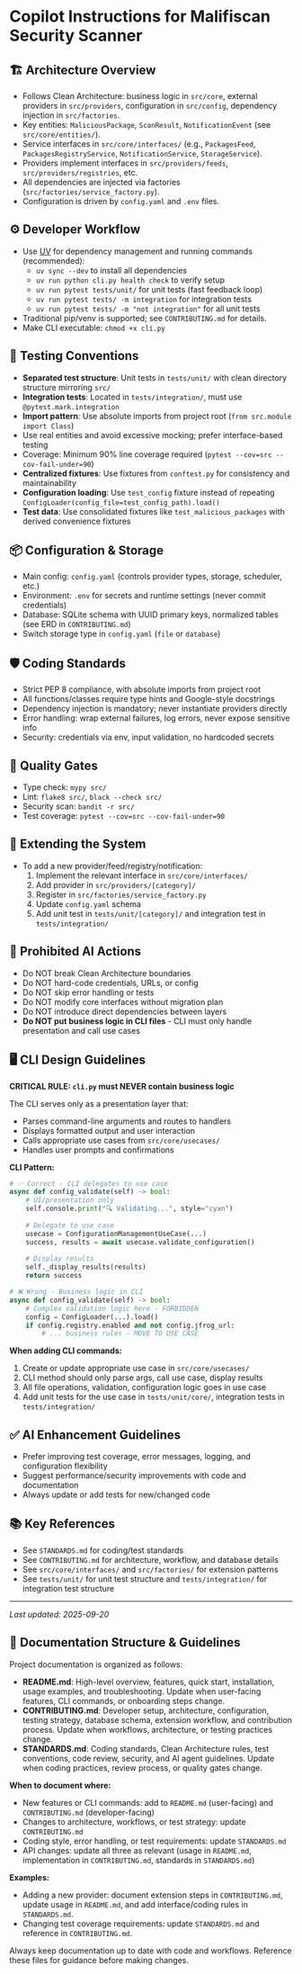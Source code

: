 # Copilot Instructions for Malifiscan Security Scanner

## 🏗️ Architecture Overview
- Follows Clean Architecture: business logic in `src/core`, external providers in `src/providers`, configuration in `src/config`, dependency injection in `src/factories`.
- Key entities: `MaliciousPackage`, `ScanResult`, `NotificationEvent` (see `src/core/entities/`).
- Service interfaces in `src/core/interfaces/` (e.g., `PackagesFeed`, `PackagesRegistryService`, `NotificationService`, `StorageService`).
- Providers implement interfaces in `src/providers/feeds`, `src/providers/registries`, etc.
- All dependencies are injected via factories (`src/factories/service_factory.py`).
- Configuration is driven by `config.yaml` and `.env` files.

## ⚙️ Developer Workflow
- Use [UV](https://github.com/astral-sh/uv) for dependency management and running commands (recommended):
  - `uv sync --dev` to install all dependencies
  - `uv run python cli.py health check` to verify setup
  - `uv run pytest tests/unit/` for unit tests (fast feedback loop)
  - `uv run pytest tests/ -m integration` for integration tests
  - `uv run pytest tests/ -m "not integration"` for all unit tests
- Traditional pip/venv is supported; see `CONTRIBUTING.md` for details.
- Make CLI executable: `chmod +x cli.py`

## 🧪 Testing Conventions
- **Separated test structure**: Unit tests in `tests/unit/` with clean directory structure mirroring `src/`
- **Integration tests**: Located in `tests/integration/`, must use `@pytest.mark.integration`
- **Import pattern**: Use absolute imports from project root (`from src.module import Class`)
- Use real entities and avoid excessive mocking; prefer interface-based testing
- Coverage: Minimum 90% line coverage required (`pytest --cov=src --cov-fail-under=90`)
- **Centralized fixtures**: Use fixtures from `conftest.py` for consistency and maintainability
- **Configuration loading**: Use `test_config` fixture instead of repeating `ConfigLoader(config_file=test_config_path).load()`
- **Test data**: Use consolidated fixtures like `test_malicious_packages` with derived convenience fixtures

## 📦 Configuration & Storage
- Main config: `config.yaml` (controls provider types, storage, scheduler, etc.)
- Environment: `.env` for secrets and runtime settings (never commit credentials)
- Database: SQLite schema with UUID primary keys, normalized tables (see ERD in `CONTRIBUTING.md`)
- Switch storage type in `config.yaml` (`file` or `database`)

## 🛡️ Coding Standards
- Strict PEP 8 compliance, with absolute imports from project root
- All functions/classes require type hints and Google-style docstrings
- Dependency injection is mandatory; never instantiate providers directly
- Error handling: wrap external failures, log errors, never expose sensitive info
- Security: credentials via env, input validation, no hardcoded secrets

## 🚦 Quality Gates
- Type check: `mypy src/`
- Lint: `flake8 src/`, `black --check src/`
- Security scan: `bandit -r src/`
- Test coverage: `pytest --cov=src --cov-fail-under=90`

## 🧩 Extending the System
- To add a new provider/feed/registry/notification:
  1. Implement the relevant interface in `src/core/interfaces/`
  2. Add provider in `src/providers/[category]/`
  3. Register in `src/factories/service_factory.py`
  4. Update `config.yaml` schema
  5. Add unit test in `tests/unit/[category]/` and integration test in `tests/integration/`

## 🚫 Prohibited AI Actions
- Do NOT break Clean Architecture boundaries
- Do NOT hard-code credentials, URLs, or config
- Do NOT skip error handling or tests
- Do NOT modify core interfaces without migration plan
- Do NOT introduce direct dependencies between layers
- **Do NOT put business logic in CLI files** - CLI must only handle presentation and call use cases

## 🖥️ CLI Design Guidelines
**CRITICAL RULE: `cli.py` must NEVER contain business logic**

The CLI serves only as a presentation layer that:
- Parses command-line arguments and routes to handlers
- Displays formatted output and user interaction
- Calls appropriate use cases from `src/core/usecases/`
- Handles user prompts and confirmations

**CLI Pattern:**
```python
# ✅ Correct - CLI delegates to use case
async def config_validate(self) -> bool:
    # UI/presentation only
    self.console.print("🔍 Validating...", style="cyan")
    
    # Delegate to use case
    usecase = ConfigurationManagementUseCase(...)
    success, results = await usecase.validate_configuration()
    
    # Display results
    self._display_results(results)
    return success

# ❌ Wrong - Business logic in CLI
async def config_validate(self) -> bool:
    # Complex validation logic here - FORBIDDEN
    config = ConfigLoader(...).load()
    if config.registry.enabled and not config.jfrog_url:
        # ... business rules - MOVE TO USE CASE
```

**When adding CLI commands:**
1. Create or update appropriate use case in `src/core/usecases/`
2. CLI method should only parse args, call use case, display results
3. All file operations, validation, configuration logic goes in use case
4. Add unit tests for the use case in `tests/unit/core/`, integration tests in `tests/integration/`

## ✅ AI Enhancement Guidelines
- Prefer improving test coverage, error messages, logging, and configuration flexibility
- Suggest performance/security improvements with code and documentation
- Always update or add tests for new/changed code

## 📚 Key References
- See `STANDARDS.md` for coding/test standards
- See `CONTRIBUTING.md` for architecture, workflow, and database details
- See `src/core/interfaces/` and `src/factories/` for extension patterns
- See `tests/unit/` for unit test structure and `tests/integration/` for integration test structure

---
_Last updated: 2025-09-20_
## 📝 Documentation Structure & Guidelines

Project documentation is organized as follows:

- **README.md**: High-level overview, features, quick start, installation, usage examples, and troubleshooting. Update when user-facing features, CLI commands, or onboarding steps change.
- **CONTRIBUTING.md**: Developer setup, architecture, configuration, testing strategy, database schema, extension workflow, and contribution process. Update when workflows, architecture, or testing practices change.
- **STANDARDS.md**: Coding standards, Clean Architecture rules, test conventions, code review, security, and AI agent guidelines. Update when coding practices, review process, or quality gates change.

**When to document where:**
- New features or CLI commands: add to `README.md` (user-facing) and `CONTRIBUTING.md` (developer-facing)
- Changes to architecture, workflows, or test strategy: update `CONTRIBUTING.md`
- Coding style, error handling, or test requirements: update `STANDARDS.md`
- API changes: update all three as relevant (usage in `README.md`, implementation in `CONTRIBUTING.md`, standards in `STANDARDS.md`)

**Examples:**
- Adding a new provider: document extension steps in `CONTRIBUTING.md`, update usage in `README.md`, and add interface/coding rules in `STANDARDS.md`.
- Changing test coverage requirements: update `STANDARDS.md` and reference in `CONTRIBUTING.md`.

Always keep documentation up to date with code and workflows. Reference these files for guidance before making changes.

